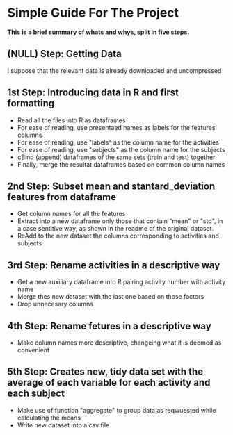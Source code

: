Simple Guide For The Project
===================================================================

**This is a brief summary of whats and whys,
split in five steps.**

(NULL) Step: Getting Data
-------------------------

I suppose that the relevant data is already downloaded and uncompressed

1st Step: Introducing data in R and first formatting
----------------------------------------------------

* Read all the files into R as dataframes 
* For ease of reading, use presentaed names as labels for the features' columns
* For ease of reading, use "labels" as the column name for the activities
* For ease of reading, use "subjects" as the column name for the subjects
* cBind (append) dataframes of the same sets (train and test) together
* Finally, merge the resultat dataframes based on common column names

2nd Step: Subset mean and stantard_deviation features from dataframe
--------------------------------------------------------------------

* Get column names for all the features
* Extract into a new dataframe only those that contain "mean" or "std", 
	in a case sentitive way, as shown in the readme of the original dataset.
* ReAdd to the new dataset the columns corresponding to activities and subjects 

3rd Step: Rename activities in a descriptive way
------------------------------------------------

* Get a new auxiliary dataframe into R pairing activity number with activity name
* Merge thes new dataset with the last one based on those factors
* Drop unnecesary columns


4th Step: Rename fetures in a descriptive way
---------------------------------------------

* Make column names more descriptive, changeing what it is deemed as convenient

5th Step: Creates new, tidy data set with the average of each variable for each activity and each subject
---------------------------------------------------------------------------------------------------------

* Make use of function "aggregate" to group data as reqwuested while calculating the means
* Write new dataset into a csv file

